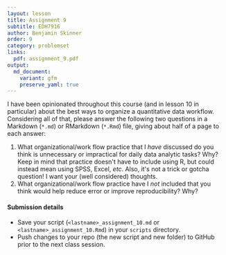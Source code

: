 ```yaml
---
layout: lesson
title: Assignment 9
subtitle: EDH7916
author: Benjamin Skinner
order: 9
category: problemset
links:
  pdf: assignment_9.pdf
output:
  md_document:
    variant: gfm
    preserve_yaml: true
---
```


I have been opinionated throughout this course (and in lesson 10 in
particular) about the best ways to organize a quantitative data
workflow. Considering all of that, please answer the following two
questions in a Markdown (`*.md`) or RMarkdown (`*.Rmd`) file, giving
about half of a page to each answer:

1. What organizational/work flow practice that I _have_ discussed do
   you think is unnecessary or impractical for daily data analytic
   tasks? Why? Keep in mind that practice doesn't have to include
   using R, but could instead mean using SPSS, Excel, _etc_. Also,
   it's not a trick or gotcha question! I want your (well considered)
   thoughts.
1. What organizational/work flow practice have I _not_ included that
   you think would help reduce error or improve reproducibility? Why?

#### Submission details

- Save your script (`<lastname>_assignment_10.md` or
  `<lastname>_assignment_10.Rmd`) in your `scripts` directory.
- Push changes to your repo (the new script and new folder) to GitHub
  prior to the next class session.





